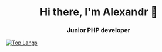 <h1 align="center">Hi there, I'm Alexandr 👋 </h1>
<h3 align="center">Junior PHP developer</h3>

[![Top Langs](https://github-readme-stats.vercel.app/api/top-langs/?username=aletoropov&layout=compact)](https://github.com/anuraghazra/github-readme-stats) 
<!--
**aletoropov/aletoropov** is a ✨ _special_ ✨ repository because its `README.md` (this file) appears on your GitHub profile.

Here are some ideas to get you started:

- 🔭 I’m currently working on ...
- 🌱 I’m currently learning ...
- 👯 I’m looking to collaborate on ...
- 🤔 I’m looking for help with ...
- 💬 Ask me about ...
- 📫 How to reach me: ...
- 😄 Pronouns: ...
- ⚡ Fun fact: ...
-->
